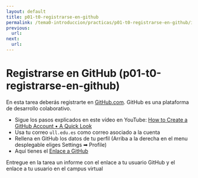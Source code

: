```yaml
---
layout: default
title: p01-t0-registrarse-en-github
permalink: /tema0-introduccion/practicas/p01-t0-registrarse-en-github/index.html
previous: 
  url: 
next:
  url: 
---
```


# Registrarse en GitHub (p01-t0-registrarse-en-github)

En esta tarea deberás registrarte en [GitHub.com](https://github.com).
GitHub es una plataforma de desarrollo colaborativo.

* Sigue los pasos explicados en este vídeo en YouTube: <a href="https://youtu.be/ezxRcdJ8glM" target="_blank">How to Create a GitHub Account • A Quick Look</a>
* Usa tu correo `ull.edu.es` como correo asociado a la cuenta
* Rellena en GitHub los datos de tu perfil (Arriba a la derecha en el menu desplegable eliges Settings ➡︎ Profile)
* Aquí tienes el <a href="https://github.com" target="_blank">Enlace a GitHub</a>

Entregue en la tarea un informe con el enlace a tu usuario GitHub y el enlace a tu usuario en el campus virtual

